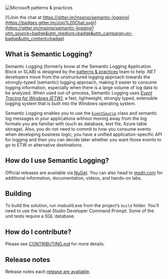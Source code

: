 ![Microsoft patterns & practices](http://pnp.azurewebsites.net/images/pnp-logo.png)

[![Join the chat at https://gitter.im/mspnp/semantic-logging](https://badges.gitter.im/Join%20Chat.svg)](https://gitter.im/mspnp/semantic-logging?utm_source=badge&utm_medium=badge&utm_campaign=pr-badge&utm_content=badge)

## What is Semantic Logging?

Semantic Logging (formerly know at the Semantic Logging Application Block or SLAB) is designed by the
[patterns & practices](http://aka.ms/mspnp) team to help .NET developers move from the unstructured
logging approach towards the strongly-typed (semantic) logging approach, making it easier to consume
logging information, especially when there is a large volume of log data to be analyzed. When used
out-of-process, Semantic Logging uses [_Event Tracing for Windows (ETW)_][ETW], a fast, lightweight, strongly
typed, extensible logging system that is built into the Windows operating system.

Semantic Logging enables you to use the [`EventSource`][EventSource] class and semantic log messages in your
applications without moving away from the log formats you are familiar with (such as database, text
file, Azure table storage). Also, you do not need to commit to how you consume events when developing
business logic; you have a unified application-specific API for logging and then you can decide later
whether you want those events to go to ETW or alternative destinations.

## How do I use Semantic Logging?

Official releases are available via [NuGet](http://www.nuget.org/packages/EnterpriseLibrary.SemanticLogging/).
You can also head to [msdn.com](https://msdn.microsoft.com/en-us/library/dn774980.aspx) for additional
information, documentation, videos, and hands-on labs.

## Building

To build the solution, run msbuild.exe from the project’s `build` folder. You'll need to use the
Visual Studio Developer Command Prompt. Some of the unit tests require a SQL database.

## How do I contribute?

Please see [CONTRIBUTING.md](/CONTRIBUTING.md) for more details.

## Release notes

Release notes each [release are available](https://github.com/mspnp/semantic-logging/releases).

[ETW]: https://msdn.microsoft.com/en-us/library/windows/desktop/bb968803(v=vs.85).aspx
[EventSource]: https://msdn.microsoft.com/en-us/library/system.diagnostics.tracing.eventsource%28v=vs.110%29.aspx
